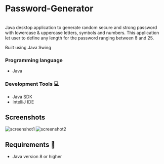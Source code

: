 # Password-Generator

</p><br>
Java desktop application to generate random secure and strong password with lowercase & uppercase letters, symbols and numbers. This application let user to define any length for the password ranging between 8 and 25.

Built using Java Swing 

### Programming language
- Java

### Development Tools :computer:
- Java SDK
- IntelliJ IDE

## Screenshots
![screenshot1](https://user-images.githubusercontent.com/37250413/104091318-a74db780-52a2-11eb-8275-f215343a3071.jpg)
![screenshot2](https://user-images.githubusercontent.com/37250413/104091346-cea48480-52a2-11eb-8ae7-23b5828f7740.jpg)

## Requirements :wrench:
 - Java version 8 or higher
 









